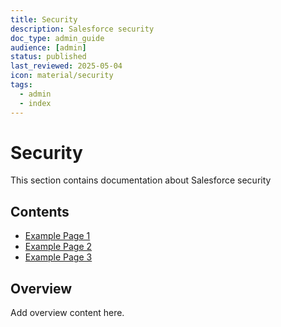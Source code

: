 ```yaml
---
title: Security
description: Salesforce security
doc_type: admin_guide
audience: [admin]
status: published
last_reviewed: 2025-05-04
icon: material/security
tags:
  - admin
  - index
---
```


# Security

This section contains documentation about Salesforce security

## Contents

- [Example Page 1](#)
- [Example Page 2](#)
- [Example Page 3](#)

## Overview

Add overview content here.
